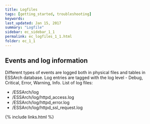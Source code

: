 ```yaml
---
title: Logfiles
tags: [getting_started, troubleshooting]
keywords:
last_updated: Jan 15, 2017
summary: "Logfile"
sidebar: ec_sidebar_1_1
permalink: ec_logfiles_1_1.html
folder: ec_1_1
---
```


## Events and log information

Different types of events are logged both in physical files and tables in ESSArch database. Log entries are tagged with the log level - Debug, Critical, Error, Warning, Info. List of log files:

- /ESSArch/log
- /ESSArch/log/httpd_access.log
- /ESSArch/log/httpd_error.log
- /ESSArch/log/httpd_ssl_request.log

{% include links.html %}
